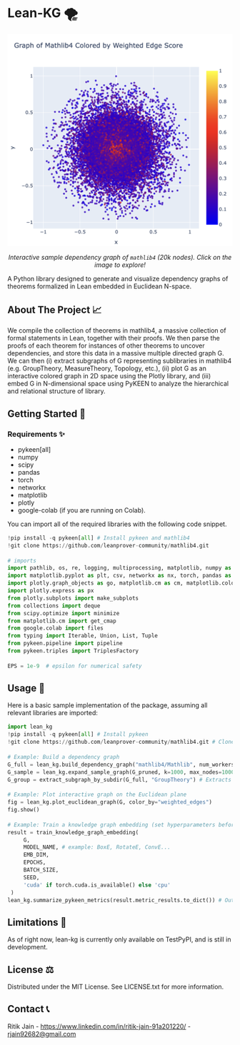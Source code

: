 # Lean-KG 🌪️

<p align="center">
  <a href="https://rjain2470.github.io/lean-kg/lean-kg-demo.html">
    <img src="docs/lean-kg-demo.png"
         alt="Lean-KG demo graph"
         width="550">
  </a>
</p>

<p align="center">
  <em>Interactive sample dependency graph of <code>mathlib4</code> (20k nodes). Click on the image to explore!</em>
</p>


A Python library designed to generate and visualize dependency graphs of theorems formalized in Lean embedded in Euclidean N-space.

## About The Project 📈
We compile the collection of theorems in mathlib4, a massive collection of formal statements in Lean, together with their proofs. We then parse the proofs of each theorem for instances of other theorems to uncover dependencies, and store this data in a massive multiple directed graph G. We can then (i) extract subgraphs of G representing sublibraries in mathlib4 (e.g. GroupTheory, MeasureTheory, Topology, etc.), (ii) plot G as an interactive colored graph in 2D space using the Plotly library, and (iii) embed G in N-dimensional space using PyKEEN to analyze the hierarchical and relational structure of library.

## Getting Started 🚀

### Requirements ✨

- pykeen[all]
- numpy
- scipy
- pandas
- torch
- networkx
- matplotlib
- plotly
- google-colab (if you are running on Colab).

You can import all of the required libraries with the following code snippet.
```python
!pip install -q pykeen[all] # Install pykeen and mathlib4
!git clone https://github.com/leanprover-community/mathlib4.git

# imports
import pathlib, os, re, logging, multiprocessing, matplotlib, numpy as np, random
import matplotlib.pyplot as plt, csv, networkx as nx, torch, pandas as pd
import plotly.graph_objects as go, matplotlib.cm as cm, matplotlib.colors as mcolors
import plotly.express as px
from plotly.subplots import make_subplots
from collections import deque
from scipy.optimize import minimize
from matplotlib.cm import get_cmap
from google.colab import files
from typing import Iterable, Union, List, Tuple
from pykeen.pipeline import pipeline
from pykeen.triples import TriplesFactory

EPS = 1e-9  # epsilon for numerical safety
```

## Usage 🤖

Here is a basic sample implementation of the package, assuming all relevant libraries are imported:
```python
import lean_kg
!pip install -q pykeen[all] # Install pykeen
!git clone https://github.com/leanprover-community/mathlib4.git # Clone mathlib4

# Example: Build a dependency graph
G_full = lean_kg.build_dependency_graph("mathlib4/Mathlib", num_workers=4) # Builds full dependency graph
G_sample = lean_kg.expand_sample_graph(G_pruned, k=1000, max_nodes=1000) # Samples a random subgraph of 1000 nodes
G_group = extract_subgraph_by_subdir(G_full, "GroupTheory") # Extracts subgraph of statements from Group Theory

# Example: Plot interactive graph on the Euclidean plane
fig = lean_kg.plot_euclidean_graph(G, color_by="weighted_edges")
fig.show()

# Example: Train a knowledge graph embedding (set hyperparameters beforehand).
result = train_knowledge_graph_embedding(
     G,
     MODEL_NAME, # example: BoxE, RotateE, ConvE...
     EMB_DIM,
     EPOCHS,
     BATCH_SIZE,
     SEED,
     'cuda' if torch.cuda.is_available() else 'cpu'
 )
lean_kg.summarize_pykeen_metrics(result.metric_results.to_dict()) # Outputs performance metrics of the embedding (MR, MRR, Hits@k)
```
## Limitations 🚩
As of right now, lean-kg is currently only available on TestPyPI, and is still in development.

## License ⚖️
Distributed under the MIT License. See LICENSE.txt for more information.

## Contact 📞
Ritik Jain - https://www.linkedin.com/in/ritik-jain-91a201220/ - rjain92682@gmail.com
